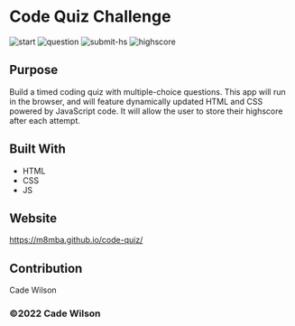 # Code Quiz Challenge

![start](https://user-images.githubusercontent.com/97080366/155200754-e0af7ade-670e-422f-9437-cc1074884e42.png)
![question](https://user-images.githubusercontent.com/97080366/155200834-cbafe3b7-21c4-4ae5-b165-75e5bb1a53f3.png)
![submit-hs](https://user-images.githubusercontent.com/97080366/155200891-a4ec691d-11a2-48b5-9f88-8b369e8562bf.png)
![highscore](https://user-images.githubusercontent.com/97080366/155200934-40f61e30-3fc5-43e8-b02b-c97e8700ce82.png)

## Purpose

Build a timed coding quiz with multiple-choice questions. This app will run in the browser, and will feature dynamically updated HTML and CSS powered by JavaScript code. It will allow the user to store their highscore after each attempt.

## Built With
* HTML
* CSS
* JS

## Website
https://m8mba.github.io/code-quiz/

## Contribution
Cade Wilson

### ©️2022 Cade Wilson
